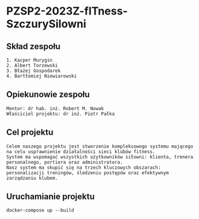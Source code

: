 ﻿# PZSP2-2023Z-fITness-SzczurySilowni



## Skład zespołu
    1. Kacper Murygin
    2. Albert Torzewski
    3. Błażej Gospodarek
    4. Bartłomiej Niewiarowski

## Opiekunowie zespołu
    Mentor: dr hab. inż. Robert M. Nowak
    Właściciel projektu: dr inż. Piotr Pałka

## Cel projektu
    Celem naszego projektu jest stworzenie kompleksowego systemu mającego na celu usprawnienie działalności sieci klubów fitness. 
    System ma wspomagać wszystkich użytkowników siłowni: klienta, trenera personalnego, portiera oraz administratora. 
    Nasz system ma skupić się na trzech kluczowych obszarach: personalizacji treningów, śledzeniu postępów oraz efektywnym zarządzaniu klubem.
    

## Uruchamianie projektu

    docker-compose up --build
